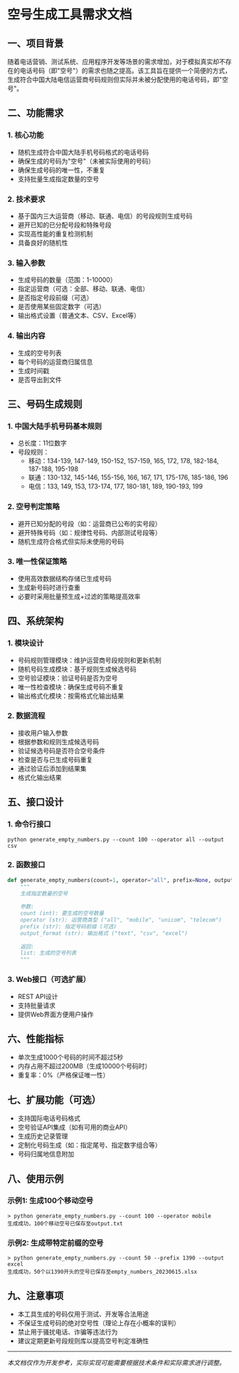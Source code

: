 # 空号生成工具需求文档

## 一、项目背景

随着电话营销、测试系统、应用程序开发等场景的需求增加，对于模拟真实却不存在的电话号码（即"空号"）的需求也随之提高。该工具旨在提供一个简便的方式，生成符合中国大陆电信运营商号码规则但实际并未被分配使用的电话号码，即"空号"。

## 二、功能需求

### 1. 核心功能
- 随机生成符合中国大陆手机号码格式的电话号码
- 确保生成的号码为"空号"（未被实际使用的号码）
- 确保生成号码的唯一性，不重复
- 支持批量生成指定数量的空号

### 2. 技术要求
- 基于国内三大运营商（移动、联通、电信）的号段规则生成号码
- 避开已知的已分配号段和特殊号段
- 实现高性能的重复检测机制
- 具备良好的随机性

### 3. 输入参数
- 生成号码的数量（范围：1-10000）
- 指定运营商（可选：全部、移动、联通、电信）
- 是否指定号段前缀（可选）
- 是否使用某些固定数字（可选）
- 输出格式设置（普通文本、CSV、Excel等）

### 4. 输出内容
- 生成的空号列表
- 每个号码的运营商归属信息
- 生成时间戳
- 是否导出到文件

## 三、号码生成规则

### 1. 中国大陆手机号码基本规则
- 总长度：11位数字
- 号段规则：
  - 移动：134-139, 147-149, 150-152, 157-159, 165, 172, 178, 182-184, 187-188, 195-198
  - 联通：130-132, 145-146, 155-156, 166, 167, 171, 175-176, 185-186, 196
  - 电信：133, 149, 153, 173-174, 177, 180-181, 189, 190-193, 199

### 2. 空号判定策略
- 避开已知分配的号段（如：运营商已公布的实号段）
- 避开特殊号码（如：规律性号码、内部测试号段等）
- 随机生成符合格式但实际未使用的号码

### 3. 唯一性保证策略
- 使用高效数据结构存储已生成号码
- 生成新号码时进行查重
- 必要时采用批量预生成+过滤的策略提高效率

## 四、系统架构

### 1. 模块设计
- 号码规则管理模块：维护运营商号段规则和更新机制
- 随机号码生成模块：基于规则生成候选号码
- 空号验证模块：验证号码是否为空号
- 唯一性检查模块：确保生成号码不重复
- 输出格式化模块：按需格式化输出结果

### 2. 数据流程
- 接收用户输入参数
- 根据参数和规则生成候选号码
- 验证候选号码是否符合空号条件
- 检查是否与已生成号码重复
- 通过验证后添加到结果集
- 格式化输出结果

## 五、接口设计

### 1. 命令行接口
```
python generate_empty_numbers.py --count 100 --operator all --output csv
```

### 2. 函数接口
```python
def generate_empty_numbers(count=1, operator="all", prefix=None, output_format="text"):
    """
    生成指定数量的空号
    
    参数:
    count (int): 要生成的空号数量
    operator (str): 运营商类型 ("all", "mobile", "unicom", "telecom")
    prefix (str): 指定号码前缀 (可选)
    output_format (str): 输出格式 ("text", "csv", "excel")
    
    返回:
    list: 生成的空号列表
    """
```

### 3. Web接口（可选扩展）
- REST API设计
- 支持批量请求
- 提供Web界面方便用户操作

## 六、性能指标

- 单次生成1000个号码的时间不超过5秒
- 内存占用不超过200MB（生成10000个号码时）
- 重复率：0%（严格保证唯一性）

## 七、扩展功能（可选）

- 支持国际电话号码格式
- 空号验证API集成（如有可用的商业API）
- 生成历史记录管理
- 定制化号码生成（如：指定尾号、指定数字组合等）
- 号码归属地信息附加

## 八、使用示例

### 示例1: 生成100个移动空号
```
> python generate_empty_numbers.py --count 100 --operator mobile
生成成功，100个移动空号已保存至output.txt
```

### 示例2: 生成带特定前缀的空号
```
> python generate_empty_numbers.py --count 50 --prefix 1390 --output excel
生成成功，50个以1390开头的空号已保存至empty_numbers_20230615.xlsx
```

## 九、注意事项

- 本工具生成的号码仅用于测试、开发等合法用途
- 不保证生成号码的绝对空号性（理论上存在小概率的误判）
- 禁止用于骚扰电话、诈骗等违法行为
- 建议定期更新号段规则库以提高空号判定准确性

---

_本文档仅作为开发参考，实际实现可能需要根据技术条件和实际需求进行调整。_ 